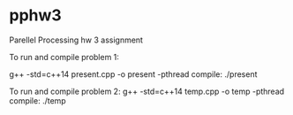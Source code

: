 # pphw3
Parellel Processing hw 3 assignment

To run and compile problem 1:

g++ -std=c++14 present.cpp -o present -pthread
compile:
./present

To run and compile problem 2:
g++ -std=c++14 temp.cpp -o temp -pthread
compile:
./temp
